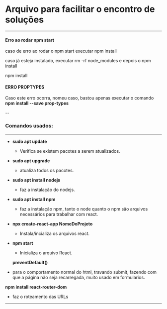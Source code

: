 # Arquivo para facilitar o encontro de soluções
---
#### Erro ao rodar npm start

caso de erro ao rodar o npm start executar npm install

caso já esteja instalado, executar rm -rf node_modules e depois o npm install

npm install

#### ERRO PROPTYPES

Caso este erro ocorra, nomeu caso, bastou apenas executar o comando 
**npm install --save prop-types**

--
### Comandos usados:
---
- **sudo apt update**
  - Verifica se existem pacotes a serem atualizados.

- **sudo apt upgrade**
  - atualiza todos os pacotes.

- **sudo apt install nodejs**
  - faz a instalação do nodejs.

- **sudo apt install npm**
  - faz a instalação npm, tanto o node quanto o npm são arquivos necessários para trabalhar com react.

- **npx create-react-app NomeDoProjeto**
  - Instala/incializa os arquivos react.

- **npm start**
  - Inicializa o arquivo React.

  **preventDefault()** 
 - para o comportamento normal do html, travando submit, fazendo com que a página não seja recarregada, muito usado em formularios.

**npm install react-router-dom**
 - faz o roteamento das URLs
---
